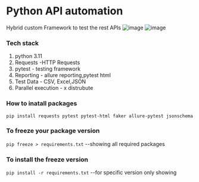 # Python API automation

Hybrid custom Framework to test the rest APIs
![image](https://github.com/Hymavathi26/PythonAPIAutomation/assets/147125836/4d28033f-27f1-42cd-b91d-61fe43f10002)
![image](https://github.com/Hymavathi26/PythonAPIAutomation/assets/147125836/dc9c295b-fc21-4be5-a3ce-15882f68d749)

### Tech stack
1. python 3.11
2. Requests -HTTP Requests
3. pytest - testing framework
4. Reporting - allure reporting,pytest html
5. Test Data - CSV, Excel,JSON
6. Parallel execution - x distrubute


### How to inatall packages
``pip install requests pytest pytest-html faker allure-pytest jsonschema
``

### To freeze your package version  
``pip freeze > requirements.txt``   --showing all required packages

### To install the freeze version
``pip install -r requirements.txt``   --for specific version only showing
